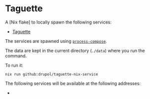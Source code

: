 # Taguette

A [Nix flake] to locally spawn the following services:

- [Taguette]

The services are spawned using [`process-compose`].

The data are kept in the current directory (`./data`) where you run the command.

To run it:

```shell
nix run github:drupol/taguette-nix-service
```

The following services will be available at the following addresses:

- [Taguette]: http://localhost:7465

[`process-compose`]: https://github.com/F1bonacc1/process-compose
[Taguette]: https://www.taguette.org/
